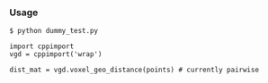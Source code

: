 ### Usage
```
$ python dummy_test.py
```

```
import cppimport
vgd = cppimport('wrap')

dist_mat = vgd.voxel_geo_distance(points) # currently pairwise
```
